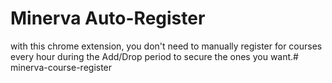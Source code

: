 # Minerva Auto-Register

with this chrome extension, you don't need to manually register for courses every hour during the Add/Drop period to secure the ones you want.# minerva-course-register
